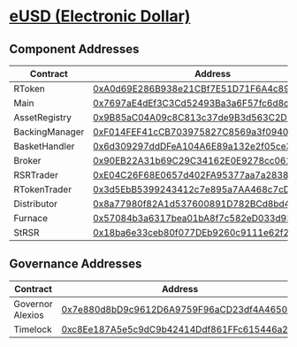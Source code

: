 # [eUSD (Electronic Dollar)](https://etherscan.io/address/0xA0d69E286B938e21CBf7E51D71F6A4c8918f482F)
## Component Addresses
| Contract | Address | Implementation | Version |
| --- | --- | --- | --- |
| RToken | [0xA0d69E286B938e21CBf7E51D71F6A4c8918f482F](https://etherscan.io/address/0xA0d69E286B938e21CBf7E51D71F6A4c8918f482F) | [0x5643d5ac6b79ae8467cf2f416da6d465d8e7d9c1](https://etherscan.io/address/0x5643d5ac6b79ae8467cf2f416da6d465d8e7d9c1#code) | 2.1.0 |
| Main | [0x7697aE4dEf3C3Cd52493Ba3a6F57fc6d8c59108a](https://etherscan.io/address/0x7697aE4dEf3C3Cd52493Ba3a6F57fc6d8c59108a) | [0x143c35bfe04720394ebd18abeca83ea9d8bede2f](https://etherscan.io/address/0x143c35bfe04720394ebd18abeca83ea9d8bede2f#code) | 2.0.0 |
| AssetRegistry | [0x9B85aC04A09c8C813c37de9B3d563C2D3F936162](https://etherscan.io/address/0x9B85aC04A09c8C813c37de9B3d563C2D3F936162) | [0x5a004f70b2450e909b4048050c585549ab8afeb8](https://etherscan.io/address/0x5a004f70b2450e909b4048050c585549ab8afeb8#code) | 2.0.0 |
| BackingManager | [0xF014FEF41cCB703975827C8569a3f0940cFD80A4](https://etherscan.io/address/0xF014FEF41cCB703975827C8569a3f0940cFD80A4) | [0xa0d4b6ad503e776457dbf4695d462ddf8621a1cc](https://etherscan.io/address/0xa0d4b6ad503e776457dbf4695d462ddf8621a1cc#code) | 2.0.0 |
| BasketHandler | [0x6d309297ddDFeA104A6E89a132e2f05ce3828e07](https://etherscan.io/address/0x6d309297ddDFeA104A6E89a132e2f05ce3828e07) | [0x5c13b3b6f40ad4bf7aa4793f844ba24e85482030](https://etherscan.io/address/0x5c13b3b6f40ad4bf7aa4793f844ba24e85482030#code) | 2.1.0 |
| Broker | [0x90EB22A31b69C29C34162E0E9278cc0617aA2B50](https://etherscan.io/address/0x90EB22A31b69C29C34162E0E9278cc0617aA2B50) | [0x89209a52d085d975b14555f3e828f43fb7eaf3b7](https://etherscan.io/address/0x89209a52d085d975b14555f3e828f43fb7eaf3b7#code) | 2.1.0 |
| RSRTrader | [0xE04C26F68E0657d402FA95377aa7a2838D6cBA6f](https://etherscan.io/address/0xE04C26F68E0657d402FA95377aa7a2838D6cBA6f) | [0xe5bd2249118b6a4b39be195951579dc9af05029a](https://etherscan.io/address/0xe5bd2249118b6a4b39be195951579dc9af05029a#code) | 2.0.0 |
| RTokenTrader | [0x3d5EbB5399243412c7e895a7AA468c7cD4b1014A](https://etherscan.io/address/0x3d5EbB5399243412c7e895a7AA468c7cD4b1014A) | [0xe5bd2249118b6a4b39be195951579dc9af05029a](https://etherscan.io/address/0xe5bd2249118b6a4b39be195951579dc9af05029a#code) | 2.0.0 |
| Distributor | [0x8a77980f82A1d537600891D782BCd8bd41B85472](https://etherscan.io/address/0x8a77980f82A1d537600891D782BCd8bd41B85472) | [0xc78c5a84f30317b5f7d87170ec21dc73df38d569](https://etherscan.io/address/0xc78c5a84f30317b5f7d87170ec21dc73df38d569#code) | 2.0.0 |
| Furnace | [0x57084b3a6317bea01bA8f7c582eD033d9345c2B2](https://etherscan.io/address/0x57084b3a6317bea01bA8f7c582eD033d9345c2B2) | [0x393002573ea4a3d74a80f3b1af436a3ee3a30c96](https://etherscan.io/address/0x393002573ea4a3d74a80f3b1af436a3ee3a30c96#code) | 2.0.0 |
| StRSR | [0x18ba6e33ceb80f077DEb9260c9111e62f21aE7B8](https://etherscan.io/address/0x18ba6e33ceb80f077DEb9260c9111e62f21aE7B8) | [0xfda8c62d86e426d5fb653b6c44a455bb657b693f](https://etherscan.io/address/0xfda8c62d86e426d5fb653b6c44a455bb657b693f#code) | 2.1.0 |


## Governance Addresses
| Contract | Address | Implementation | Version |
| --- | --- | --- | --- |
| Governor Alexios | [0x7e880d8bD9c9612D6A9759F96aCD23df4A4650E6](https://etherscan.io/address/0x7e880d8bD9c9612D6A9759F96aCD23df4A4650E6) | [](https://etherscan.io/address/#code) | 1 |
| Timelock | [0xc8Ee187A5e5c9dC9b42414Ddf861FFc615446a2c](https://etherscan.io/address/0xc8Ee187A5e5c9dC9b42414Ddf861FFc615446a2c) | [](https://etherscan.io/address/#code) | N/A |

   
